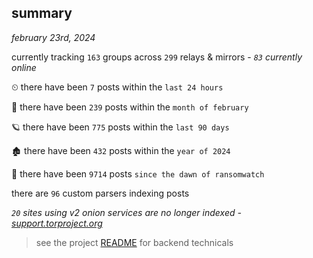 
## summary
_february 23rd, 2024_

currently tracking `163` groups across `299` relays & mirrors - _`83` currently online_

⏲ there have been `7` posts within the `last 24 hours`

🦈 there have been `239` posts within the `month of february`

🪐 there have been `775` posts within the `last 90 days`

🏚 there have been `432` posts within the `year of 2024`

🦕 there have been `9714` posts `since the dawn of ransomwatch`

there are `96` custom parsers indexing posts

_`20` sites using v2 onion services are no longer indexed - [support.torproject.org](https://support.torproject.org/onionservices/v2-deprecation/)_

> see the project [README](https://github.com/joshhighet/ransomwatch#ransomwatch--) for backend technicals
